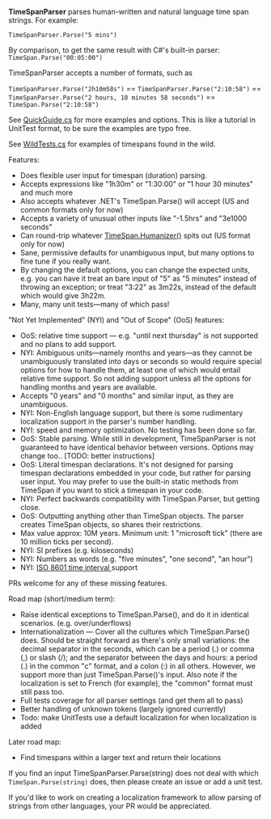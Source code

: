 **TimeSpanParser** parses human-written and natural language time span strings. For example:

`TimeSpanParser.Parse("5 mins")`

By comparison, to get the same result with C#'s built-in parser: `TimeSpan.Parse("00:05:00")`

TimeSpanParser accepts a number of formats, such as

`TimeSpanParser.Parse("2h10m58s")` == `TimeSpanParser.Parse("2:10:58")` == `TimeSpanParser.Parse("2 hours, 10 minutes 58 seconds")` == `TimeSpan.Parse("2:10:58")`

See [QuickGuide.cs](https://github.com/quole/TimeSpanParser/blob/master/TimeParser.Tests/QuickGuide.cs) for more examples and options. This is like a tutorial in UnitTest format, to be sure the examples are typo free.

See [WildTests.cs](https://github.com/quole/TimeSpanParser/blob/master/TimeParser.Tests/WildTests.cs) for examples of timespans found in the wild.

Features:
* Does flexible user input for timespan (duration) parsing.
* Accepts expressions like "1h30m" or "1:30:00" or "1 hour 30 minutes" and much more
* Also accepts whatever .NET's TimeSpan.Parse() will accept (US and common formats only for now)
* Accepts a variety of unusual other inputs like "-1.5hrs" and "3e1000 seconds"
* Can round-trip whatever [TimeSpan.Humanizer()](https://github.com/Humanizr/Humanizer) spits out (US format only for now)
* Sane, permissive defaults for unambiguous input, but many options to fine tune if you really want.
* By changing the default options, you can change the expected units, e.g. you can have it treat an bare input of "5" as "5 minutes" instead of throwing an exception; or treat "3:22" as 3m22s, instead of the default which would give 3h22m.
* Many, many unit tests—many of which pass!

"Not Yet Implemented" (NYI) and "Out of Scope" (OoS) features:
* OoS: relative time support — e.g. "until next thursday" is not supported and no plans to add support.
* NYI: Ambiguous units—namely months and years—as they cannot be unambiguously translated into days or seconds so would require special options for how to handle them, at least one of which would entail relative time support. So not adding support unless all the options for handling months and years are available.
* Accepts "0 years" and "0 months" and similar input, as they are unambiguous.
* NYI: Non-English language support, but there is some rudimentary localization support in the parser's number handling.
* NYI: speed and memory optimization. No testing has been done so far.
* OoS: Stable parsing. While still in development, TimeSpanParser is not guaranteed to have identical behavior between versions. Options may change too.. [TODO: better instructions]
* OoS: Literal timespan declarations. It's not designed for parsing timespan declarations embedded in your code, but rather for parsing user input. You may prefer to use the built-in static methods from TimeSpan if you want to stick a timespan in your code.
* NYI: Perfect backwards compatibility with TimeSpan.Parser, but getting close.
* OoS: Outputting anything other than TimeSpan objects. The parser creates TimeSpan objects, so shares their restrictions. 
* Max value approx: 10M years. Minimum unit: 1 "microsoft tick" (there are 10 million ticks per second).
* NYI: SI prefixes (e.g. kiloseconds)
* NYI: Numbers as words (e.g. "five minutes", "one second", "an hour")
* NYI: [ISO 8601 time interval ](https://en.wikipedia.org/wiki/ISO_8601#Time_intervals) support

PRs welcome for any of these missing features.

Road map (short/medium term):
* Raise identical exceptions to TimeSpan.Parse(), and do it in identical scenarios. (e.g. over/underflows)
* Internationalization — Cover all the cultures which TimeSpan.Parse() does. Should be straight forward as there's only small variations: the decimal separator in the seconds, which can be a period (.) or comma (,) or slash (/); and the separator between the days and hours: a period (.) in the common "c" format, and a colon (:) in all others. However, we support more than just TimeSpan.Parse()'s input. Also note if the localization is set to French (for example), the "common" format must still pass too.
* Full tests coverage for all parser settings (and get them all to pass)
* Better handling of unknown tokens (largely ignored currently)
* Todo: make UnitTests use a default localization for when localization is added

Later road map:
* Find timespans within a larger text and return their locations

If you find an input TimeSpanParser.Parse(string) does not deal with which `TimeSpan.Parse(string)` does, then please create an issue or add a unit test.

If you'd like to work on creating a localization framework to allow parsing of strings from other languages, your PR would be appreciated.
